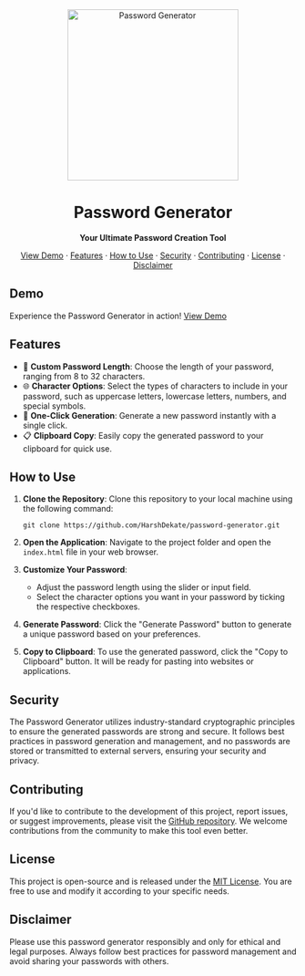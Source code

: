 
<div align="center">
  <img src="[password-generator.png](https://github.com/HarshDekate/Password-Generator/blob/main/password.png)" alt="Password Generator" width="300">
</div>

<h1 align="center">Password Generator</h1>

<p align="center">
  <strong>Your Ultimate Password Creation Tool</strong>
</p>

<div align="center">
  <a href="#https://harshdekate.github.io/Password-Generator/">View Demo</a> ·
  <a href="#features">Features</a> ·
  <a href="#usage">How to Use</a> ·
  <a href="#security">Security</a> ·
  <a href="#contributing">Contributing</a> ·
  <a href="#license">License</a> ·
  <a href="#disclaimer">Disclaimer</a>
</div>

## Demo

Experience the Password Generator in action! [View Demo](https://harshdekate.github.io/Password-Generator/)

## Features

- 🔐 **Custom Password Length**: Choose the length of your password, ranging from 8 to 32 characters.
- 🌐 **Character Options**: Select the types of characters to include in your password, such as uppercase letters, lowercase letters, numbers, and special symbols.
- 🚀 **One-Click Generation**: Generate a new password instantly with a single click.
- 📋 **Clipboard Copy**: Easily copy the generated password to your clipboard for quick use.

## How to Use

1. **Clone the Repository**: Clone this repository to your local machine using the following command:
   ```
   git clone https://github.com/HarshDekate/password-generator.git
   ```

2. **Open the Application**: Navigate to the project folder and open the `index.html` file in your web browser.

3. **Customize Your Password**:
   - Adjust the password length using the slider or input field.
   - Select the character options you want in your password by ticking the respective checkboxes.

4. **Generate Password**: Click the "Generate Password" button to generate a unique password based on your preferences.

5. **Copy to Clipboard**: To use the generated password, click the "Copy to Clipboard" button. It will be ready for pasting into websites or applications.

## Security

The Password Generator utilizes industry-standard cryptographic principles to ensure the generated passwords are strong and secure. It follows best practices in password generation and management, and no passwords are stored or transmitted to external servers, ensuring your security and privacy.

## Contributing

If you'd like to contribute to the development of this project, report issues, or suggest improvements, please visit the [GitHub repository](https://github.com/HarshDekate/password-generator). We welcome contributions from the community to make this tool even better.

## License

This project is open-source and is released under the [MIT License](LICENSE). You are free to use and modify it according to your specific needs.

## Disclaimer

Please use this password generator responsibly and only for ethical and legal purposes. Always follow best practices for password management and avoid sharing your passwords with others.

